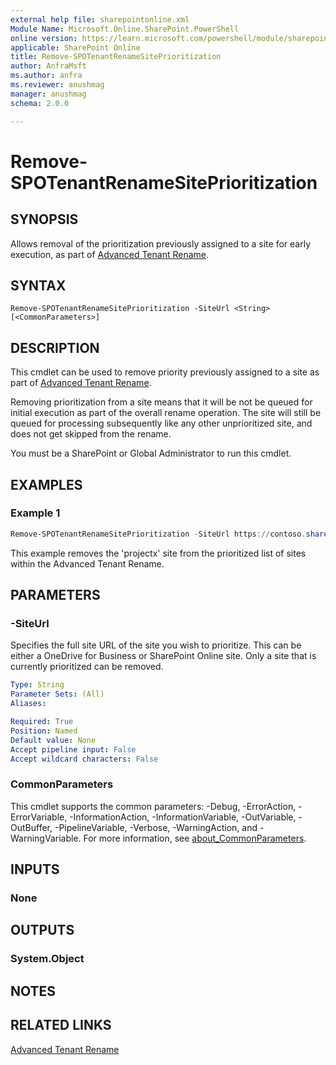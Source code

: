 ```yaml
---
external help file: sharepointonline.xml
Module Name: Microsoft.Online.SharePoint.PowerShell
online version: https://learn.microsoft.com/powershell/module/sharepoint-online/remove-spotenantrenamesiteprioritization
applicable: SharePoint Online
title: Remove-SPOTenantRenameSitePrioritization
author: AnfraMsft
ms.author: anfra
ms.reviewer: anushmag
manager: anushmag
schema: 2.0.0

---
```


# Remove-SPOTenantRenameSitePrioritization
## SYNOPSIS
Allows removal of the prioritization previously assigned to a site for early execution, as part of [Advanced Tenant Rename](/sharepoint/change-your-sharepoint-domain-name#advanced-tenant-rename-preview).
## SYNTAX
```
Remove-SPOTenantRenameSitePrioritization -SiteUrl <String> [<CommonParameters>]
```
## DESCRIPTION
This cmdlet can be used to remove priority previously assigned to a site as part of [Advanced Tenant Rename](/sharepoint/change-your-sharepoint-domain-name#advanced-tenant-rename-preview).

Removing prioritization from a site means that it will be not be queued for initial execution as part of the overall rename operation. The site will still be queued for processing subsequently like any other unprioritized site, and does not get skipped from the rename.

You must be a SharePoint or Global Administrator to run this cmdlet.
## EXAMPLES
### Example 1
```powershell
Remove-SPOTenantRenameSitePrioritization -SiteUrl https://contoso.sharepoint.com/sites/projectx
```
This example removes the 'projectx' site from the prioritized list of sites within the Advanced Tenant Rename.
## PARAMETERS
### -SiteUrl
Specifies the full site URL of the site you wish to prioritize. This can be either a OneDrive for Business or SharePoint Online site. Only a site that is currently prioritized can be removed.
```yaml
Type: String
Parameter Sets: (All)
Aliases:

Required: True
Position: Named
Default value: None
Accept pipeline input: False
Accept wildcard characters: False
```
### CommonParameters
This cmdlet supports the common parameters: -Debug, -ErrorAction, -ErrorVariable, -InformationAction, -InformationVariable, -OutVariable, -OutBuffer, -PipelineVariable, -Verbose, -WarningAction, and -WarningVariable. For more information, see [about_CommonParameters](http://go.microsoft.com/fwlink/?LinkID=113216).
## INPUTS
### None
## OUTPUTS
### System.Object
## NOTES
## RELATED LINKS
[Advanced Tenant Rename](https://aka.ms/advancedtenantrename)
